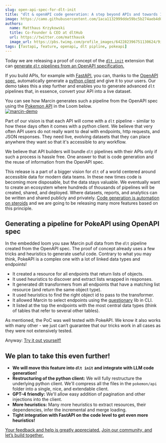 ```yaml
---
slug: open-api-spec-for-dlt-init
title: "dlt & openAPI code generation: A step beyond APIs and towards 10,000s of live datasets"
image: https://camo.githubusercontent.com/1aca1132999dde59bc5b274aeb4d01c79eab525941362491a534ddd8d1015dce/68747470733a2f2f63646e2e6c6f6f6d2e636f6d2f73657373696f6e732f7468756d626e61696c732f32383036623837336261316334653065613338326562336234666261663830382d776974682d706c61792e676966
authors:
  name: Matthaus Krzykowski
  title: Co-Founder & CEO at dltHub
  url: https://twitter.com/matthausk
  image_url: https://pbs.twimg.com/profile_images/642282396751130624/9ixo0Opj_400x400.jpg
tags: [fastapi, feature, openapi, dlt pipline, pokeapi]
---
```

Today we are releasing a proof of concept of the [`dlt init`](https://dlthub.com/docs/walkthroughs/create-a-pipeline) extension that can [generate `dlt` pipelines from an OpenAPI specification.](https://github.com/dlt-hub/dlt-init-openapi)

If you build APIs, for example with [FastAPI](https://fastapi.tiangolo.com/), you can, thanks to the [OpenAPI spec,](https://spec.openapis.org/oas/v3.1.0) automatically generate a [python client](https://pypi.org/project/openapi-python-client/0.6.0a4/) and give it to your users. Our demo takes this a step further and enables you to generate advanced `dlt` pipelines that, in essence, convert your API into a live dataset.

You can see how Marcin generates such a pipeline from the OpenAPI spec using the [Pokemon API](https://pokeapi.co/) in the Loom below.  
[![marcin-demo](https://camo.githubusercontent.com/1aca1132999dde59bc5b274aeb4d01c79eab525941362491a534ddd8d1015dce/68747470733a2f2f63646e2e6c6f6f6d2e636f6d2f73657373696f6e732f7468756d626e61696c732f32383036623837336261316334653065613338326562336234666261663830382d776974682d706c61792e676966)](https://www.loom.com/share/2806b873ba1c4e0ea382eb3b4fbaf808?sid=501add8b-90a0-4734-9620-c6184d840995)  
  
Part of our vision is that each API will come with a `dlt` pipeline - similar to how these days often it comes with a python client. We believe that very often API users do not really want to deal with endpoints, http requests, and JSON responses. They need live, evolving datasets that they can place anywhere they want so that it's accessible to any workflow.

We believe that API builders will bundle `dlt` pipelines with their APIs only if such a process is hassle free. One answer to that is code generation and the reuse of information from the OpenAPI spec.

This release is a part of a bigger vision for `dlt` of a world centered around accessible data for modern data teams. In these new times code is becoming more disposable, but the data stays valuable. We eventually want to create an ecosystem where hundreds of thousands of pipelines will be created, shared, and deployed. Where datasets, reports, and analytics can be written and shared publicly and privately. [Code generation is automation on steroids](https://dlthub.com/product/#code-generation-is-automation-on-steroids) and we are going to be releasing many more features based on this principle.  
  
## Generating a pipeline for PokeAPI using OpenAPI spec  
  
In the embedded loom you saw Marcin pull data from the `dlt` pipeline created from the OpenAPI spec. The proof of concept already uses a few tricks and heuristics to generate useful code. Contrary to what you may think, PokeAPI is a complex one with a lot of linked data types and endpoints!

- It created a resource for all endpoints that return lists of objects.
- It used heuristics to discover and extract lists wrapped in responses.
- It generated dlt transformers from all endpoints that have a matching list resource (and return the same object type).
- It used heuristics to find the right object id to pass to the transformer.
- It allowed Marcin to select endpoints using the [questionary](https://github.com/tmbo/questionary) lib in CLI.
- It listed at the top the endpoints with the most central data types (think of tables that refer to several other tables).

As mentioned, the PoC was well tested with PokeAPI. We know it also works with many other - we just can’t guarantee that our tricks work in all cases as they were not extensively tested.

Anyway: [Try it out yourself!](https://github.com/dlt-hub/dlt-init-openapi)

## We plan to take this even further!

- **We will move this feature into `dlt init` and integrate with LLM code generation!**
- **Restructuring of the python client:** We will fully restructure the underlying python client. We'll compress all the files in the `pokemon/api` folder into a single, nice, and extendable client.
- **GPT-4 friendly:** We'll allow easy addition of pagination and other injections into the client.
- **More heuristics:** Many more heuristics to extract resources, their dependencies, infer the incremental and merge loading.
- **Tight integration with FastAPI on the code level to get even more heuristics!**

[Your feedback and help is greatly appreciated.](https://github.com/dlt-hub/dlt/blob/devel/CONTRIBUTING.md) [Join our community, and let’s build together.](https://join.slack.com/t/dlthub-community/shared_invite/zt-1slox199h-HAE7EQoXmstkP_bTqal65g)